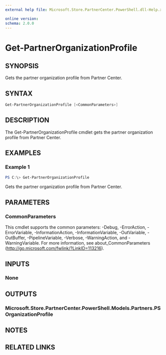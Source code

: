 ```yaml
---
external help file: Microsoft.Store.PartnerCenter.PowerShell.dll-Help.xml

online version:
schema: 2.0.0
---
```


# Get-PartnerOrganizationProfile

## SYNOPSIS
Gets the partner organization profile from Partner Center.

## SYNTAX

```powershell
Get-PartnerOrganizationProfile [<CommonParameters>]
```

## DESCRIPTION
The Get-PartnerOrganizationProfile cmdlet gets the partner organization profile from Partner Center.

## EXAMPLES

### Example 1
```powershell
PS C:\> Get-PartnerOrganizationProfile
```

Gets the partner organization profile from Partner Center.

## PARAMETERS

### CommonParameters
This cmdlet supports the common parameters: -Debug, -ErrorAction, -ErrorVariable, -InformationAction, -InformationVariable, -OutVariable, -OutBuffer, -PipelineVariable, -Verbose, -WarningAction, and -WarningVariable. For more information, see about_CommonParameters (http://go.microsoft.com/fwlink/?LinkID=113216).

## INPUTS

### None

## OUTPUTS

### Microsoft.Store.PartnerCenter.PowerShell.Models.Partners.PSOrganizationProfile

## NOTES

## RELATED LINKS
